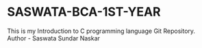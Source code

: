 # SASWATA-BCA-1ST-YEAR
This is my Introduction to C programming language Git Repository.
<br>
Author - Saswata Sundar Naskar
